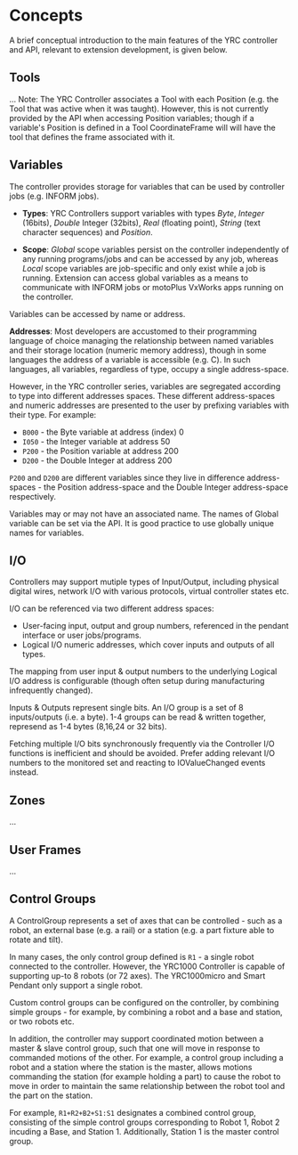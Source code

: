 # Concepts

A brief conceptual introduction to the main features of the YRC controller and API, relevant to extension development, is given below.

## Tools

...
Note: The YRC Controller associates a Tool with each Position (e.g. the Tool that was active when it was taught).  However, this is not currently provided by the API when accessing Position variables; though if a variable's Position is defined in a Tool CoordinateFrame will will have the tool that defines the frame associated with it.


## Variables

The controller provides storage for variables that can be used by controller jobs (e.g. INFORM jobs).

 * **Types**: YRC Controllers support variables with types *Byte*, *Integer* (16bits), *Double* Integer (32bits), *Real* (floating point), *String* (text character sequences) and *Position*.

 * **Scope**: *Global* scope variables persist on the controller independently of any running programs/jobs and can be accessed by any job, whereas *Local* scope variables are job-specific and only exist while a job is running.  Extension can access global variables as a means to communicate with INFORM jobs or motoPlus VxWorks apps running on the controller.

Variables can be accessed by name or address.

**Addresses**: Most developers are accustomed to their programming language of choice managing the 
relationship between named variables and their storage location (numeric memory address), though in some languages the address of a variable is accessible (e.g. C).  In such languages, all variables, regardless of type, occupy a single address-space.

However, in the YRC controller series, variables are segregated according to type into different addresses spaces.  These different address-spaces and numeric addresses are presented to the user by prefixing variables with their type.  For example:

 * `B000` - the Byte variable at address (index) 0
 * `I050` - the Integer variable at address 50
 * `P200` - the Position variable at address 200
 * `D200` - the Double Integer at address 200

`P200` and `D200` are different variables since they live in difference address-spaces - the Position address-space and the Double Integer address-space respectively.

Variables may or may not have an associated name.  The names of Global variable can be set via the API.  It is good practice to use globally unique names for variables.


## I/O

Controllers may support mutiple types of Input/Output, including physical digital wires, network 
I/O with various protocols, virtual controller states etc.  

I/O can be referenced via two different address spaces: 
 - User-facing input, output and group numbers, referenced in the pendant interface 
   or user jobs/programs.  
 - Logical I/O numeric addresses, which cover inputs and outputs of all types.

The mapping from user input & output numbers to the underlying Logical I/O address is configurable (though often setup during manufacturing infrequently changed).

Inputs & Outputs represent single bits.  An I/O group is a set of 8 inputs/outputs (i.e. a byte).
1-4 groups can be read & written together, represend as 1-4 bytes (8,16,24 or 32 bits).

Fetching multiple I/O bits synchronously frequently via the Controller I/O functions is inefficient 
and should be avoided.  Prefer adding relevant I/O numbers to the monitored set and reacting
to IOValueChanged events instead.


## Zones

...


## User Frames

...


## Control Groups

A ControlGroup represents a set of axes that can be controlled - such as a robot, an external base (e.g. a rail) or a station (e.g. a part fixture able to rotate and tilt).

In many cases, the only control group defined is `R1` - a single robot connected to the controller.
However, the YRC1000 Controller is capable of supporting up-to 8 robots (or 72 axes).  The YRC1000micro and Smart Pendant only support a single robot.

Custom control groups can be configured on the controller, by combining simple groups - for example, by combining a robot and a base and station, or two robots etc.  

In addition, the controller may support coordinated motion between a master & slave control group, 
such that one will move in response to commanded motions of the other.  For example, a control 
group including a robot and a station where the station is the master, allows motions commanding the station (for example holding a part) to cause the robot to move in order to maintain the same relationship between the robot tool and the part on the station.

For example, `R1+R2+B2+S1:S1` designates a combined control group, consisting of the simple control groups corresponding to Robot 1, Robot 2 incuding a Base, and Station 1.  Additionally, Station 1 is the master control group.
